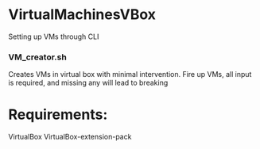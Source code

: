 # VirtualMachinesVBox
Setting up VMs through CLI


### VM_creator.sh

Creates VMs in virtual box with minimal intervention.
Fire up VMs, all input is required, and missing any will lead to breaking

# Requirements:

VirtualBox
VirtualBox-extension-pack

